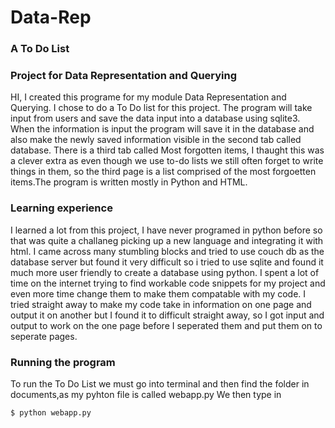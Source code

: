 # Data-Rep
### A To Do List
### Project for Data Representation and Querying 

HI, I created this programe for my module Data Representation and Querying. I chose to do a To Do list for this project. The program will take input from users and save the data input into a database using sqlite3. When the information is input the program will save it in the database and also make the newly saved information visible in the second tab called database. There is a third tab called Most forgotten items, I thaught this was a clever extra as even though we use to-do lists we still often forget to write things in them, so the third page is a list comprised of the most forgoetten items.The program is written mostly in Python and HTML. 


### Learning experience
I learned a lot from this project, I have never programed in python before so that was quite a challaneg picking up a new language and integrating it with html. I came across many stumbling blocks and tried to use couch db as the database server but found it very difficult so i tried to use sqlite and found it much more user friendly to create a database using python. I spent a lot of time on the internet trying to find workable code snippets for my project and even more time change them to make them compatable with my code. I tried straight away to make my code take in information on one page and output it on another but I found it to difficult straight away, so I got input and output to work on the one page before I seperated them and put them on to seperate pages. 

### Running the program
To run the To Do List we must go into terminal and then find the folder in documents,as my pyhton file is called webapp.py  We then type in 
```bash
$ python webapp.py
```
